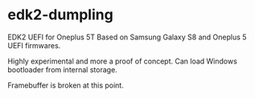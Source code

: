 # edk2-dumpling
EDK2 UEFI for Oneplus 5T
Based on Samsung Galaxy S8 and Oneplus 5 UEFI firmwares.

Highly experimental and more a proof of concept. Can load 
Windows bootloader from internal storage.

Framebuffer is broken at this point.
